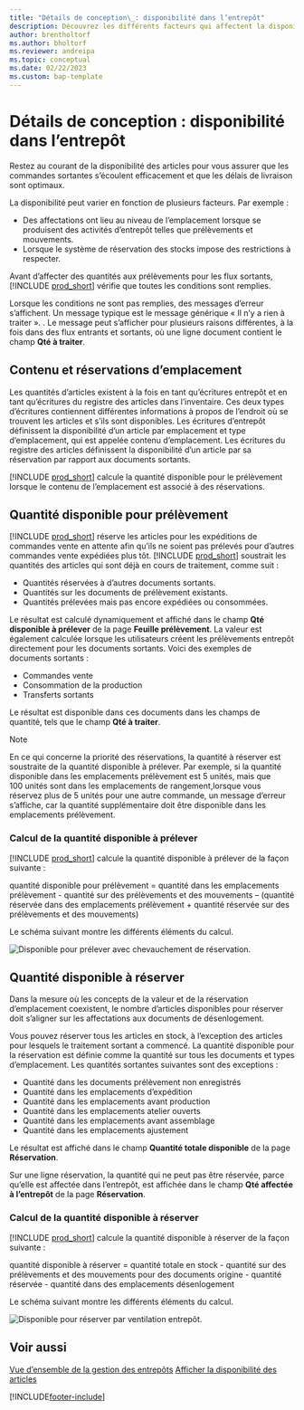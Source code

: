 ```yaml
---
title: "Détails de conception\_: disponibilité dans l’entrepôt"
description: Découvrez les différents facteurs qui affectent la disponibilité des articles dans votre entrepôt.
author: brentholtorf
ms.author: bholtorf
ms.reviewer: andreipa
ms.topic: conceptual
ms.date: 02/22/2023
ms.custom: bap-template
---
```

# <a name="design-details-availability-in-the-warehouse"></a>Détails de conception : disponibilité dans l’entrepôt

Restez au courant de la disponibilité des articles pour vous assurer que les commandes sortantes s’écoulent efficacement et que les délais de livraison sont optimaux.  

La disponibilité peut varier en fonction de plusieurs facteurs. Par exemple :

* Des affectations ont lieu au niveau de l’emplacement lorsque se produisent des activités d’entrepôt telles que prélèvements et mouvements.
* Lorsque le système de réservation des stocks impose des restrictions à respecter.

Avant d’affecter des quantités aux prélèvements pour les flux sortants, [!INCLUDE [prod_short](includes/prod_short.md)] vérifie que toutes les conditions sont remplies.

Lorsque les conditions ne sont pas remplies, des messages d’erreur s’affichent. Un message typique est le message générique « Il n’y a rien à traiter ». . Le message peut s’afficher pour plusieurs raisons différentes, à la fois dans des flux entrants et sortants, où une ligne document contient le champ **Qté à traiter**.

## <a name="bin-content-and-reservations"></a>Contenu et réservations d’emplacement

Les quantités d’articles existent à la fois en tant qu’écritures entrepôt et en tant qu’écritures du registre des articles dans l’inventaire. Ces deux types d’écritures contiennent différentes informations à propos de l’endroit où se trouvent les articles et s’ils sont disponibles. Les écritures d’entrepôt définissent la disponibilité d’un article par emplacement et type d’emplacement, qui est appelée contenu d’emplacement. Les écritures du registre des articles définissent la disponibilité d’un article par sa réservation par rapport aux documents sortants.  

[!INCLUDE [prod_short](includes/prod_short.md)] calcule la quantité disponible pour le prélèvement lorsque le contenu de l’emplacement est associé à des réservations.  

## <a name="quantity-available-to-pick"></a>Quantité disponible pour prélèvement

[!INCLUDE [prod_short](includes/prod_short.md)] réserve les articles pour les expéditions de commandes vente en attente afin qu’ils ne soient pas prélevés pour d’autres commandes vente expédiées plus tôt. [!INCLUDE [prod_short](includes/prod_short.md)] soustrait les quantités des articles qui sont déjà en cours de traitement, comme suit :

* Quantités réservées à d’autres documents sortants.
* Quantités sur les documents de prélèvement existants.
* Quantités prélevées mais pas encore expédiées ou consommées.  

Le résultat est calculé dynamiquement et affiché dans le champ **Qté disponible à prélever** de la page **Feuille prélèvement**. La valeur est également calculée lorsque les utilisateurs créent les prélèvements entrepôt directement pour les documents sortants. Voici des exemples de documents sortants :

* Commandes vente
* Consommation de la production
* Transferts sortants

Le résultat est disponible dans ces documents dans les champs de quantité, tels que le champ **Qté à traiter**.  

> [!NOTE]  
> En ce qui concerne la priorité des réservations, la quantité à réserver est soustraite de la quantité disponible à prélever. Par exemple, si la quantité disponible dans les emplacements prélèvement est 5 unités, mais que 100 unités sont dans les emplacements de rangement,lorsque vous réservez plus de 5 unités pour une autre commande, un message d’erreur s’affiche, car la quantité supplémentaire doit être disponible dans les emplacements prélèvement.  

### <a name="calculating-the-quantity-available-to-pick"></a>Calcul de la quantité disponible à prélever

[!INCLUDE [prod_short](includes/prod_short.md)] calcule la quantité disponible à prélever de la façon suivante :  

quantité disponible pour prélèvement = quantité dans les emplacements prélèvement - quantité sur des prélèvements et des mouvements – (quantité réservée dans des emplacements prélèvement + quantité réservée sur des prélèvements et des mouvements)  

Le schéma suivant montre les différents éléments du calcul.  

![Disponible pour prélever avec chevauchement de réservation.](media/design_details_warehouse_management_availability_2.png "Disponible pour prélever avec chevauchement de réservation")  

## <a name="quantity-available-to-reserve"></a>Quantité disponible à réserver

Dans la mesure où les concepts de la valeur et de la réservation d’emplacement coexistent, le nombre d’articles disponibles pour réserver doit s’aligner sur les affectations aux documents de désenlogement.  

Vous pouvez réserver tous les articles en stock, à l’exception des articles pour lesquels le traitement sortant a commencé. La quantité disponible pour la réservation est définie comme la quantité sur tous les documents et types d’emplacement. Les quantités sortantes suivantes sont des exceptions :  

* Quantité dans les documents prélèvement non enregistrés  
* Quantité dans les emplacements d’expédition  
* Quantité dans les emplacements avant production  
* Quantité dans les emplacements atelier ouverts  
* Quantité dans les emplacements avant assemblage  
* Quantité dans les emplacements ajustement  

Le résultat est affiché dans le champ **Quantité totale disponible** de la page **Réservation**.  

Sur une ligne réservation, la quantité qui ne peut pas être réservée, parce qu’elle est affectée dans l’entrepôt, est affichée dans le champ **Qté affectée à l’entrepôt** de la page **Réservation**.  

### <a name="calculating-the-quantity-available-to-reserve"></a>Calcul de la quantité disponible à réserver

[!INCLUDE [prod_short](includes/prod_short.md)] calcule la quantité disponible à réserver de la façon suivante :  

quantité disponible à réserver = quantité totale en stock - quantité sur des prélèvements et des mouvements pour des documents origine - quantité réservée - quantité dans des emplacements désenlogement  

Le schéma suivant montre les différents éléments du calcul.  

![Disponible pour réserver par ventilation entrepôt.](media/design_details_warehouse_management_availability_3.png "Disponible pour réserver par ventilation entrepôt")  

## <a name="see-also"></a>Voir aussi

[Vue d’ensemble de la gestion des entrepôts](design-details-warehouse-management.md)
[Afficher la disponibilité des articles](inventory-how-availability-overview.md)


[!INCLUDE[footer-include](includes/footer-banner.md)]
